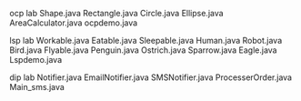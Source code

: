 ocp lab
Shape.java
Rectangle.java
Circle.java
Ellipse.java
AreaCalculator.java
ocpdemo.java

lsp lab
Workable.java
Eatable.java
Sleepable.java
Human.java
Robot.java
Bird.java
Flyable.java
Penguin.java
Ostrich.java
Sparrow.java
Eagle.java
Lspdemo.java


dip lab
Notifier.java
EmailNotifier.java
SMSNotifier.java
ProcesserOrder.java
Main_sms.java
